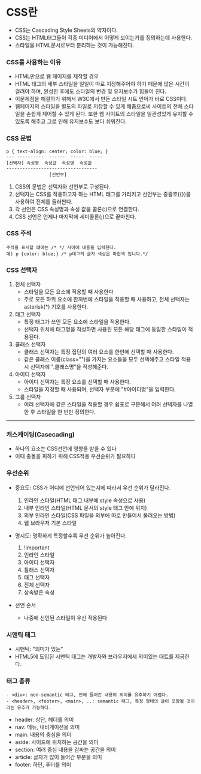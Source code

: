 # CSS란

- CSS는 Cascading Style Sheets의 약자이다.
- CSS는 HTML태그들이 각종 미디어에서 어떻게 보이는가를 정의하는데 사용한다.
- 스타일을 HTML문서로부터 분리하는 것이 가능해진다.

### CSS를 사용하는 이유

- HTML만으로 웹 페이지를 제작할 경우
- HTML 태그의 세부 스타일을 일일이 따로 지정해주어야 하기 때문에 많은 시간이 걸려야 하며,
  완성한 후에도 스타일의 변경 및 유지보수가 힘들어 진다.
- 이문제점을 해결하기 위해서 W3C에서 만든 스타일 시트 언어가 바로 CSS이다.
- 웹페이지의 스타일을 별도의 파일로 저장할 수 있게 해줌으로써 사이트의 전체 스타일을 손쉽게 제어할 수 있게 된다. 또한 웹 사이트의 스타일을 일관성있게 유지할 수 있도록 해주고 그로 인해 유지보수도 보다 쉬워진다.

### CSS 문법

    p { text-align: center; color: blue; }
    --- ----------  ------  -----  -----
    [선택자] 속성명  속성값  속성명  속성값
    ----------------------------------
                    [선언부]

1. CSS의 문법은 선택자와 선언부로 구성된다.
2. 선택자는 CSS를 적용하고자 하는 HTML 태그를 가리키고
   선언부는 중괄호({})를 사용하여 전체를 둘러싼다.
3. 각 선언은 CSS 속성명과 속성 값을 콜론(:)으로 연결한다.
4. CSS 선언은 언제나 마지막에 세미콜론(;)으로 끝마친다.

### CSS 주석

    주석을 표시할 떄에는 /* */ 사이에 내용을 입력한다.
    예) p {color: blue;} /* p태그의 글자 색상은 파란색 입니다.*/

### CSS 선택자

1. 전체 선택자
   - 스타일을 모든 요소에 적용할 때 사용한다
   - 주로 모든 하위 요소에 한꺼번에 스타일을 적용할 때 사용하고, 전체 선택자는 asterisk(\*) 기호를 사용한다.
2. 태그 선택자
   - 특정 태그가 쓰인 모든 요소에 스타일을 적용한다.
   - 선택자 위치에 태그명을 작성하면 사용된 모든 해당 태그에 동일한 스타일이 적용된다.
3. 클래스 선택자
   - 클래스 선택자는 특정 집단의 여러 요소를 한번에 선택할 때 사용한다.
   - 같은 클래스 이름(class="")을 가지는 요소들을 모두 선택해주고 스타일 적용 시 선택자에 ".클래스명"을 작성해준다.
4. 아이디 선택자
   - 아이디 선택자는 특정 요소를 선택할 때 사용한다.
   - 스타일을 지정할 때 사용되며, 선택자 부분에 "#아이디명"을 입력한다.
5. 그룹 선택자
   - 여러 선택자에 같은 스타일을 적용할 경우 쉼표로 구분해서 여러 선택자를 나열한 후 스타일을 한 번만 정의한다.

<hr/>

### 캐스케이딩(Casecading)

- 하나의 요소는 CSS선언에 영향을 받을 수 있다
- 이때 충돌을 피하기 위해 CSS적용 우선순위가 필요하다

### 우선순위

- 중요도: CSS가 어디에 선언되어 있는지에 따라서 우선 순위가 달라진다.
  1. 인라인 스타일(HTML 태그 내부에 style 속성으로 사용)
  2. 내부 인라인 스타일(HTML 문서의 style 태그 안에 위치)
  3. 외부 인라인 스타일(CSS 파일을 외부에 따로 만들어서 불러오는 방법)
  4. 웹 브라우저 기본 스타일
- 명시도: 명확하게 특정할수록 우선 순위가 높아진다.

  1. !important
  2. 인라인 스타일
  3. 아이디 선택자
  4. 틀래스 선택자
  5. 태그 선택자
  6. 전체 선택자
  7. 상속받은 속성

- 선언 순서
  - 나중에 선언된 스타일이 우선 적용된다

### 시맨틱 태그

- 시맨틱: "의미가 있는"
- HTML5에 도입된 시맨틱 태그는 개발자와 브라우저에세 의미있는 대트를 제공한다.

### 태그 종류
    - <div>: non-semantic 태그, 안에 들어간 내용의 의미를 유추하기 어렵다.
    - <header>, <footer>, <main>, ..: semantic 태그, 특정 형태의 글이 포함될 것이라는 유추가 가능하다.

- header: 상단, 헤더를 의미
- nav: 메뉴, 내비게이션을 의미
- main: 내용의 중심을 의미
- aside: 사이드에 위치하는 공간을 의미
- section: 여러 중심 내용을 감싸는 공간을 의미
- article: 글자가 많이 들어간 부분을 의미
- footer: 하단, 푸터를 의미

